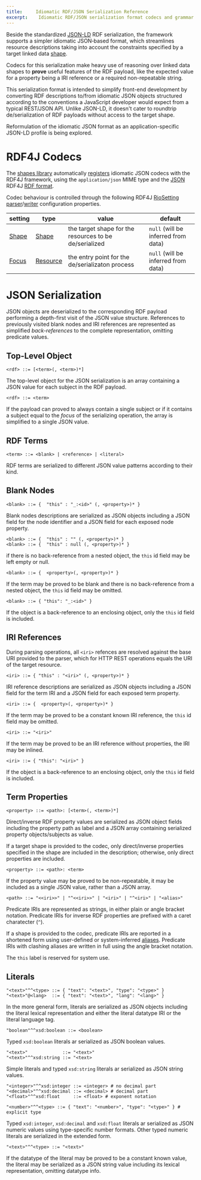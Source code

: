 ```yaml
---
title:     Idiomatic RDF/JSON Serialization Reference
excerpt:    Idiomatic RDF/JSON serialization format codecs and grammar
---
```


Beside the standardized  [JSON-LD](https://www.w3.org/TR/json-ld/) RDF serialization, the framework supports a simpler idiomatic JSON‑based format, which streamlines resource descriptions taking into account the constraints specified by a target linked data [shape](spec-language.md#shapes).

Codecs for this serialization make heavy use of reasoning over linked data shapes to **prove** useful features of the RDF payload, like the expected value for a property being a IRI reference or a required non-repeatable string.

<p class="note">This serialization format is intended to simplify front-end development by converting RDF descriptions to/from idiomatic JSON objects structured according to the conventions a JavaScript developer would expect from a typical REST/JSON API. Unlike JSON-LD,  it doesn't cater to roundtrip de/serialization of RDF payloads without access to the target shape.</p>

<p class="note">Reformulation of the idiomatic JSON format as an application-specific JSON-LD profile is being explored.</p>

# RDF4J Codecs

The [shapes library](../javadocs/com/metreeca/form/package-summary.html) automatically [registers](http://docs.rdf4j.org/javadoc/latest/org/eclipse/rdf4j/common/lang/service/ServiceRegistry.html)  idiomatic JSON codecs with the RDF4J framework, using the `application/json` MIME type and the [JSON](../javadocs/com/metreeca/form/codecs/JSONCodec.html) RDF4J [RDF format](http://docs.rdf4j.org/javadoc/latest/org/eclipse/rdf4j/rio/RDFFormat.html).

Codec behaviour is controlled through the following  RDF4J [RioSetting](http://docs.rdf4j.org/javadoc/latest/org/eclipse/rdf4j/rio/RioSetting.html) [parser](http://docs.rdf4j.org/javadoc/latest/org/eclipse/rdf4j/rio/RDFParser.html#set-org.eclipse.rdf4j.rio.RioSetting-T-)/[writer](http://docs.rdf4j.org/javadoc/latest/org/eclipse/rdf4j/rio/RDFWriter.html#set-org.eclipse.rdf4j.rio.RioSetting-T-) configuration properties.

| setting                                  | type                                     | value                                    | default                             |
| ---------------------------------------- | ---------------------------------------- | ---------------------------------------- | ----------------------------------- |
| [Shape](../javadocs/com/metreeca/form/codecs/JSONCodec.html#Shape) | [Shape](../javadocs/com/metreeca/form/Shape.html) | the target shape for the resources to be de/serialized | `null` (will be inferred from data) |
| [Focus](../javadocs/com/metreeca/form/codecs/JSONCodec.html#Focus) | [Resource](http://docs.rdf4j.org/javadoc/latest/org/eclipse/rdf4j/model/Resource.html) | the entry point for the de/serializaton process | `null` (will be inferred from data) |

# JSON Serialization

JSON objects are deserialized to the corresponding RDF payload performing a depth-first visit of the JSON value structure. References to previously visited blank nodes and IRI references are represented as simplified *back-references* to the complete representation, omitting predicate values.

## Top-Level Object

```
<rdf> ::= [<term>(, <term>)*]
```

The top-level object for the JSON serialization is an array containing a JSON value for each subject in the RDF payload.

	<rdf> ::= <term>

If the payload can proved to always contain a single subject or if it contains a subject equal to the *focus* of the serializing operation, the array is simplified to a single JSON value.

## RDF Terms

```
<term> ::= <blank> | <reference> | <literal>
```

RDF terms are serialized to different JSON value patterns according to their kind.

## Blank Nodes

	<blank> ::= {  "this" : "_:<id>" (, <property>)* }

Blank nodes descriptions are serialized as JSON objects including a JSON field for the node identifier and a JSON field for each exposed node property.

```
<blank> ::= {  "this" : "" (, <property>)* }
<blank> ::= {  "this" : null (, <property>)* }
```

if there is no back-reference from a nested object, the `this` id field may be left empty or null.

```
<blank> ::= {  <property>(, <property>)* }
```

If the term may be proved to be blank and there is no back-reference from a nested object, the `this` id field may be omitted.

```
<blank> ::= { "this": "_:<id>" }
```

If the object is a back-reference to an enclosing object, only the `this` id field is included.

## IRI References

During parsing operations, all `<iri>` refences are resolved against the base URI provided to the parser, which for HTTP REST operations equals the URI of the target resource.

```
<iri> ::= { "this" : "<iri>" (, <property>)* }
```

IRI reference descriptions are serialized as JSON objects including a JSON field for the term IRI and a JSON field for each exposed term property.

```
<iri> ::= {  <property>(, <property>)* }
```

If the term may be proved to be a constant known IRI reference, the `this` id field may be omitted.

```
<iri> ::= "<iri>"
```

If the term may be proved to be an IRI reference without properties, the IRI may be inlined.

```
<iri> ::= { "this": "<iri>" }
```

If the object is a back-reference to an enclosing object, only the `this` id field is included.

## Term Properties

```
<property> ::= <path>: [<term>(, <term>)*]
```

Direct/inverse RDF property values are serialized as JSON object fields including the property path as label and a JSON array containing serialized property objects/subjects as value.

If a target shape is provided to the codec, only direct/inverse properties specified in the shape are included in the description; otherwise,  only direct properties are included.

```
<property> ::= <path>: <term>
```

If  the property value may be proved to be non-repeatable, it may be included as a single JSON value, rather than a JSON array.


	<path> ::= "<<iri>>" | "^<<iri>>" | "<iri>" | "^<iri>" | "<alias>"

Predicate IRIs are represented as strings, in either plain or angle bracket notation. Predicate IRIs for inverse RDF properties are prefixed with a caret charatecter (`^`).

If a shape is provided to the codec, predicate IRIs are reported in a shortened form using user-defined or system-inferred  [aliases](spec-language.md#annotations). Predicate IRIs with clashing aliases are written in full using the angle bracket notation.

The `this` label is reserved for system use.

## Literals

```
"<text>"^^<type> ::= { "text": "<text>", "type": "<type>" }
"<text>"@<lang>  ::= { "text": "<text>", "lang": "<lang>" }
```

In the more general form, literals are serialized as JSON objects including the literal lexical representation and either the literal datatype IRI or the literal language tag.

```
"boolean"^^xsd:boolean ::= <boolean>
```

Typed `xsd:boolean` literals ar serialized as JSON boolean values.

```
"<text>"             ::= "<text>"
"<text>"^^xsd:string ::= "<text>
```

Simple literals and typed `xsd:string` literals ar serialized as JSON string values.

```
"<integer>"^^xsd:integer ::= <integer> # no decimal part
"<decimal>"^^xsd:decimal ::= <decimal> # decimal part
"<float>"^^xsd:float     ::= <float> # exponent notation

"<number>"^^<type> ::= { "text": "<number>", "type": "<type>" } # explicit type
```

Typed `xsd:integer`, `xsd:decimal` and `xsd:float` literals ar serialized as JSON numeric values using type-specific number formats. Other typed numeric literals are serialized in the extended form.

	"<text>"^^<type> ::= "<text>"

If the datatype of the literal may be proved to be a constant known value, the literal may be serialized as a JSON string value including its lexical representation, omitting datatype info.

